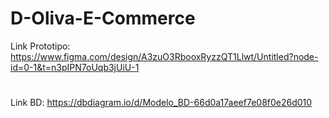 # D-Oliva-E-Commerce
Link Prototipo: https://www.figma.com/design/A3zuO3RbooxRyzzQT1Llwt/Untitled?node-id=0-1&t=n3pIPN7oUqb3jUiU-1 <br>
#
Link BD: https://dbdiagram.io/d/Modelo_BD-66d0a17aeef7e08f0e26d010 <br>

